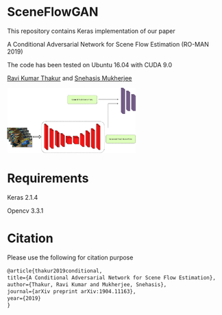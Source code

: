 # SceneFlowGAN

This repository contains Keras implementation of our paper 

A Conditional Adversarial Network for Scene Flow Estimation (RO-MAN 2019)

The code has been tested on Ubuntu 16.04 with CUDA 9.0

[Ravi Kumar Thakur](https://ravikt.github.io/) and [Snehasis Mukherjee](https://sites.google.com/a/iiits.in/snehasis-mukherjee/)

<img src="misc/SceneFLowGAN.png" width=300>

# Requirements

Keras 2.1.4

Opencv 3.3.1

# Citation

Please use the following for citation purpose

    @article{thakur2019conditional,
    title={A Conditional Adversarial Network for Scene Flow Estimation},
    author={Thakur, Ravi Kumar and Mukherjee, Snehasis},
    journal={arXiv preprint arXiv:1904.11163},
    year={2019}
    }
